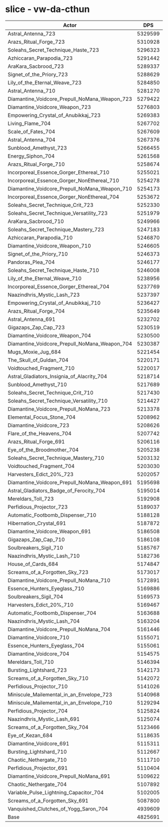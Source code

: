 # slice - vw-da-cthun
| Actor | DPS | Increase |
|---|:---:|:---:|
|Astral_Antenna_723|5329599|10.44%|
|Arazs_Ritual_Forge_723|5310928|10.06%|
|Soleahs_Secret_Technique_Haste_723|5296323|9.75%|
|Azhiccaran_Parapodia_723|5291442|9.65%|
|AraKara_Sacbrood_723|5289337|9.61%|
|Signet_of_the_Priory_723|5288629|9.59%|
|Lily_of_the_Eternal_Weave_723|5284850|9.51%|
|Astral_Antenna_710|5281270|9.44%|
|Diamantine_Voidcore_Prepull_NoMana_Weapon_723|5279422|9.40%|
|Diamantine_Voidcore_Weapon_723|5276803|9.35%|
|Empowering_Crystal_of_Anubikkaj_723|5269383|9.19%|
|Living_Flame_704|5267702|9.16%|
|Scale_of_Fates_704|5267609|9.16%|
|Astral_Antenna_704|5267376|9.15%|
|Sunblood_Amethyst_723|5266455|9.13%|
|Energy_Siphon_704|5261568|9.03%|
|Arazs_Ritual_Forge_710|5258674|8.97%|
|Incorporeal_Essence_Gorger_Ethereal_710|5255021|8.90%|
|Incorporeal_Essence_Gorger_NonEthereal_710|5254278|8.88%|
|Diamantine_Voidcore_Prepull_NoMana_Weapon_710|5254173|8.88%|
|Incorporeal_Essence_Gorger_NonEthereal_704|5253672|8.87%|
|Soleahs_Secret_Technique_Crit_723|5252330|8.84%|
|Soleahs_Secret_Technique_Versatility_723|5251979|8.83%|
|AraKara_Sacbrood_710|5249966|8.79%|
|Soleahs_Secret_Technique_Mastery_723|5247183|8.73%|
|Azhiccaran_Parapodia_710|5246870|8.73%|
|Diamantine_Voidcore_Weapon_710|5246605|8.72%|
|Signet_of_the_Priory_710|5246373|8.72%|
|Pandoras_Plea_704|5246177|8.71%|
|Soleahs_Secret_Technique_Haste_710|5246008|8.71%|
|Lily_of_the_Eternal_Weave_710|5238956|8.56%|
|Incorporeal_Essence_Gorger_Ethereal_704|5237769|8.54%|
|Naazindhris_Mystic_Lash_723|5237397|8.53%|
|Empowering_Crystal_of_Anubikkaj_710|5236427|8.51%|
|Arazs_Ritual_Forge_704|5235649|8.50%|
|Astral_Antenna_691|5232702|8.43%|
|Gigazaps_Zap_Cap_723|5230519|8.39%|
|Diamantine_Voidcore_Weapon_704|5230500|8.39%|
|Diamantine_Voidcore_Prepull_NoMana_Weapon_704|5230387|8.39%|
|Mugs_Moxie_Jug_684|5221454|8.20%|
|The_Skull_of_Guldan_704|5220171|8.17%|
|Voidtouched_Fragment_710|5220017|8.17%|
|Astral_Gladiators_Insignia_of_Alacrity_704|5218714|8.14%|
|Sunblood_Amethyst_710|5217689|8.12%|
|Soleahs_Secret_Technique_Crit_710|5217430|8.12%|
|Soleahs_Secret_Technique_Versatility_710|5214427|8.06%|
|Diamantine_Voidcore_Prepull_NoMana_723|5213378|8.03%|
|Elemental_Focus_Stone_704|5208962|7.94%|
|Diamantine_Voidcore_723|5208626|7.94%|
|Flare_of_the_Heavens_704|5207742|7.92%|
|Arazs_Ritual_Forge_691|5206116|7.88%|
|Eye_of_the_Broodmother_704|5205238|7.87%|
|Soleahs_Secret_Technique_Mastery_710|5203132|7.82%|
|Voidtouched_Fragment_704|5203030|7.82%|
|Harvesters_Edict_20%_723|5202057|7.80%|
|Diamantine_Voidcore_Prepull_NoMana_Weapon_691|5195698|7.67%|
|Astral_Gladiators_Badge_of_Ferocity_704|5195014|7.65%|
|Mereldars_Toll_723|5192908|7.61%|
|Perfidious_Projector_723|5189037|7.53%|
|Automatic_Footbomb_Dispenser_710|5188128|7.51%|
|Hibernation_Crystal_691|5187872|7.51%|
|Diamantine_Voidcore_Weapon_691|5186508|7.48%|
|Gigazaps_Zap_Cap_710|5186108|7.47%|
|Soulbreakers_Sigil_710|5185767|7.46%|
|Naazindhris_Mystic_Lash_710|5182736|7.40%|
|House_of_Cards_684|5174847|7.24%|
|Screams_of_a_Forgotten_Sky_723|5173017|7.20%|
|Diamantine_Voidcore_Prepull_NoMana_710|5172891|7.19%|
|Essence_Hunters_Eyeglass_710|5169886|7.13%|
|Soulbreakers_Sigil_704|5169573|7.13%|
|Harvesters_Edict_20%_710|5169467|7.12%|
|Automatic_Footbomb_Dispenser_704|5163688|7.00%|
|Naazindhris_Mystic_Lash_704|5163204|6.99%|
|Diamantine_Voidcore_Prepull_NoMana_704|5161446|6.96%|
|Diamantine_Voidcore_710|5155071|6.83%|
|Essence_Hunters_Eyeglass_704|5155061|6.83%|
|Diamantine_Voidcore_704|5154575|6.82%|
|Mereldars_Toll_710|5146394|6.65%|
|Bursting_Lightshard_723|5142173|6.56%|
|Screams_of_a_Forgotten_Sky_710|5142072|6.56%|
|Perfidious_Projector_710|5141026|6.53%|
|Miniscule_Mailemental_in_an_Envelope_723|5140968|6.53%|
|Miniscule_Mailemental_in_an_Envelope_710|5129294|6.29%|
|Perfidious_Projector_704|5125824|6.22%|
|Naazindhris_Mystic_Lash_691|5125074|6.20%|
|Screams_of_a_Forgotten_Sky_704|5123466|6.17%|
|Eye_of_Kezan_684|5118635|6.07%|
|Diamantine_Voidcore_691|5115311|6.00%|
|Bursting_Lightshard_710|5112667|5.95%|
|Chaotic_Nethergate_710|5111710|5.93%|
|Perfidious_Projector_691|5110404|5.90%|
|Diamantine_Voidcore_Prepull_NoMana_691|5109622|5.88%|
|Chaotic_Nethergate_704|5107892|5.85%|
|Variable_Pulse_Lightning_Capacitor_704|5102005|5.73%|
|Screams_of_a_Forgotten_Sky_691|5087800|5.43%|
|Vanquished_Clutches_of_Yogg_Saron_704|4939609|2.36%|
|Base|4825691|0.00%|
